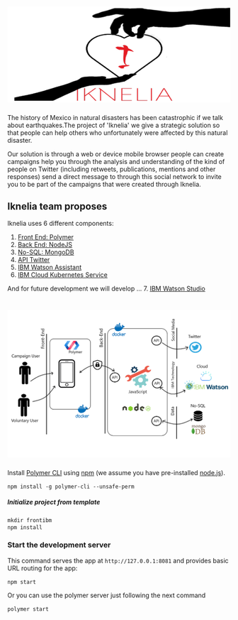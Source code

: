 # ![kukulhan](/resources/images/iknelia.png?raw=false)
The history of Mexico in natural disasters has been catastrophic if we talk about earthquakes.The project of 'Iknelia' we give a strategic solution so that people can help others who unfortunately were affected by this natural disaster.

Our solution is through a web or device mobile browser people can create campaigns help you through the analysis and understanding of the kind of people on Twitter (including retweets, publications, mentions and other responses) send a direct message to through this social network to invite you to be part of the campaigns that were created through Iknelia.

## Iknelia team proposes

Iknelia uses 6 different components:
1. [Front End: Polymer](SETUP.md#the-front)
2. [Back End: NodeJS](SETUP.md#the-back)
3. [No-SQL: MongoDB](SETUP.md#the-mongodb)
4. [API Twitter](SETUP.md#the-api-twitter)
5. [IBM Watson Assistant](SETUP.md#ibm-watson-assistant)
6. [IBM Cloud Kubernetes Service](SETUP.md#ibm-cloud-kubernetes-service)

And for future development we will develop ...
7. [IBM Watson Studio](SETUP.md#ibm-watson-studio)


# ![kukulhan](/resources/images/presentation.png?raw=true)

Install [Polymer CLI](https://github.com/Polymer/polymer-cli) using
[npm](https://www.npmjs.com) (we assume you have pre-installed [node.js](https://nodejs.org)).

    npm install -g polymer-cli --unsafe-perm

##### Initialize project from template

    mkdir frontibm
    npm install



### Start the development server

This command serves the app at `http://127.0.0.1:8081` and provides basic URL
routing for the app:

    npm start

Or you can use the polymer server just following the next command

    polymer start
